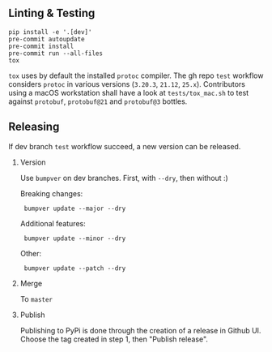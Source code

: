 ## Linting & Testing

    pip install -e '.[dev]'
    pre-commit autoupdate
    pre-commit install
    pre-commit run --all-files
    tox

`tox` uses by default the installed `protoc` compiler. The gh repo `test` workflow considers `protoc` in various versions (`3.20.3`, `21.12`, `25.x`).
Contributors using a macOS workstation shall have a look at `tests/tox_mac.sh` to test against `protobuf`, `protobuf@21` and `protobuf@3` bottles.
 
## Releasing

If dev branch `test` workflow succeed, a new version can be released.

1. Version

    Use `bumpver` on dev branches. First, with `--dry`, then without :)
    
    Breaking changes:
    
        bumpver update --major --dry
    
    Additional features:
    
        bumpver update --minor --dry
    
    Other:
    
        bumpver update --patch --dry

2. Merge

   To `master`

3. Publish

   Publishing to PyPi is done through the creation of a release in Github UI.
   Choose the tag created in step 1, then "Publish release".
